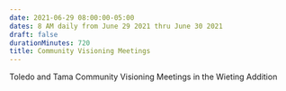 ```yaml
---
date: 2021-06-29 08:00:00-05:00
dates: 8 AM daily from June 29 2021 thru June 30 2021
draft: false
durationMinutes: 720
title: Community Visioning Meetings
---
```


Toledo and Tama Community Visioning Meetings in the Wieting Addition